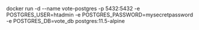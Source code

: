 docker run -d --name vote-postgres -p 5432:5432 -e POSTGRES_USER=htadmin  -e POSTGRES_PASSWORD=mysecretpassword  -e POSTGRES_DB=vote_db postgres:11.5-alpine